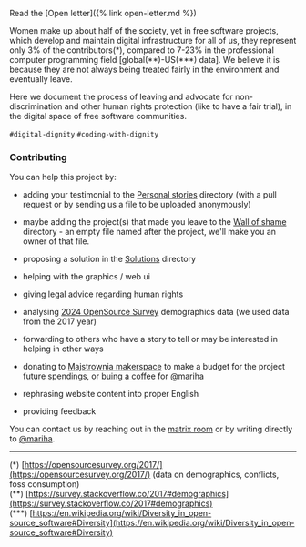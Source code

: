 
Read the [Open letter]({% link open-letter.md %})

Women make up about half of the society, yet in free software projects, which develop and maintain digital infrastructure for all of us, they represent only 3% of the contributors(\*), compared to 7-23% in the professional computer programming field [global(\*\*)-US(\*\*\*) data]. We believe it is because they are not always being treated fairly in the environment and eventually leave.

Here we document the process of leaving and advocate for non-discrimination and other human rights protection (like to have a fair trial), in the digital space of free software communities.

`#digital-dignity` `#coding-with-dignity`


### Contributing

You can help this project by:

- adding your testimonial to the [Personal stories](https://github.com/OneWomanLess/OneWomanLess.github.io/tree/main/personal-stories) directory (with a pull request or by sending us a file to be uploaded anonymously)
- maybe adding the project(s) that made you leave to the [Wall of shame](https://github.com/OneWomanLess/OneWomanLess.github.io/tree/main/wall-of-shame) directory - an empty file named after the project, we'll make you an owner of that file.
  
- proposing a solution in the [Solutions](https://github.com/OneWomanLess/OneWomanLess.github.io/tree/main/solutions) directory

- helping with the graphics / web ui

- giving legal advice regarding human rights

- analysing [2024 OpenSource Survey](https://opensourcesurvey.org/2024/) demographics data (we used data from the 2017 year)

- forwarding to others who have a story to tell or may be interested in helping in other ways

- donating to [Majstrownia makerspace](https://opencollective.com/majstrownia/projects/digital-commons) to make a budget for the project future spendings, or [buing a coffee](https://liberapay.com/mariha) for [@mariha](https://github.com/mariha)

- rephrasing website content into proper English

- providing feedback

You can contact us by reaching out in the [matrix room](https://matrix.to/#/#human-rights-in-foss:matrix.org) or by writing directly to [@mariha](https://github.com/mariha).

---

(\*) [https://opensourcesurvey.org/2017/](https://opensourcesurvey.org/2017/) (data on demographics, conflicts, foss consumption) \
(\*\*) [https://survey.stackoverflow.co/2017#demographics](https://survey.stackoverflow.co/2017#demographics) \
(\*\*\*) [https://en.wikipedia.org/wiki/Diversity_in_open-source_software#Diversity](https://en.wikipedia.org/wiki/Diversity_in_open-source_software#Diversity)
